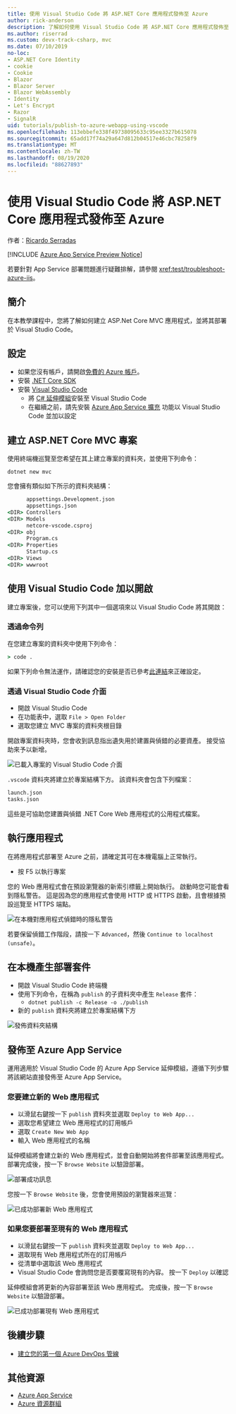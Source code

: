 ```yaml
---
title: 使用 Visual Studio Code 將 ASP.NET Core 應用程式發佈至 Azure
author: rick-anderson
description: 了解如何使用 Visual Studio Code 將 ASP.NET Core 應用程式發佈至 Azure App Service
ms.author: riserrad
ms.custom: devx-track-csharp, mvc
ms.date: 07/10/2019
no-loc:
- ASP.NET Core Identity
- cookie
- Cookie
- Blazor
- Blazor Server
- Blazor WebAssembly
- Identity
- Let's Encrypt
- Razor
- SignalR
uid: tutorials/publish-to-azure-webapp-using-vscode
ms.openlocfilehash: 113ebbefe338f49738095633c95ee3327b615078
ms.sourcegitcommit: 65add17f74a29a647d812b04517e46cbc78258f9
ms.translationtype: MT
ms.contentlocale: zh-TW
ms.lasthandoff: 08/19/2020
ms.locfileid: "88627893"
---
```

# <a name="publish-an-aspnet-core-app-to-azure-with-visual-studio-code"></a>使用 Visual Studio Code 將 ASP.NET Core 應用程式發佈至 Azure

作者：[Ricardo Serradas](https://twitter.com/ricardoserradas)

[!INCLUDE [Azure App Service Preview Notice](../includes/azure-apps-preview-notice.md)]

若要針對 App Service 部署問題進行疑難排解，請參閱 <xref:test/troubleshoot-azure-iis>。

## <a name="intro"></a>簡介

在本教學課程中，您將了解如何建立 ASP.Net Core MVC 應用程式，並將其部署於 Visual Studio Code。

## <a name="set-up"></a>設定

- 如果您沒有帳戶，請開啟[免費的 Azure 帳戶](https://azure.microsoft.com/free/dotnet/)。
- 安裝 [.NET Core SDK](https://dotnet.microsoft.com/download)
- 安裝 [Visual Studio Code](https://code.visualstudio.com/Download)
  - 將 [C# 延伸模組](https://marketplace.visualstudio.com/items?itemName=ms-dotnettools.csharp)安裝至 Visual Studio Code
  - 在繼續之前，請先安裝 [Azure App Service 擴充](https://marketplace.visualstudio.com/items?itemName=ms-azuretools.vscode-azureappservice) 功能以 Visual Studio Code 並加以設定

## <a name="create-an-aspnet-core-mvc-project"></a>建立 ASP.NET Core MVC 專案

使用終端機巡覽至您希望在其上建立專案的資料夾，並使用下列命令：

```dotnetcli
dotnet new mvc
```

您會擁有類似如下所示的資料夾結構：

```cmd
      appsettings.Development.json
      appsettings.json
<DIR> Controllers
<DIR> Models
      netcore-vscode.csproj
<DIR> obj
      Program.cs
<DIR> Properties
      Startup.cs
<DIR> Views
<DIR> wwwroot
```

## <a name="open-it-with-visual-studio-code"></a>使用 Visual Studio Code 加以開啟

建立專案後，您可以使用下列其中一個選項來以 Visual Studio Code 將其開啟：

### <a name="through-the-command-line"></a>透過命令列

在您建立專案的資料夾中使用下列命令：

```cmd
> code .
```

如果下列命令無法運作，請確認您的安裝是否已參考[此連結](https://code.visualstudio.com/docs/setup/setup-overview#_cross-platform)來正確設定。

### <a name="through-visual-studio-code-interface"></a>透過 Visual Studio Code 介面

- 開啟 Visual Studio Code
- 在功能表中，選取 `File > Open Folder`
- 選取您建立 MVC 專案的資料夾根目錄

開啟專案資料夾時，您會收到訊息指出遺失用於建置與偵錯的必要資產。 接受協助來予以新增。

![已載入專案的 Visual Studio Code 介面](publish-to-azure-webapp-using-vscode/_static/folder-structure-restore-netcore.jpg)

`.vscode` 資料夾將建立於專案結構下方。 該資料夾會包含下列檔案：

```cmd
launch.json
tasks.json
```

這些是可協助您建置與偵錯 .NET Core Web 應用程式的公用程式檔案。

## <a name="run-the-app"></a>執行應用程式

在將應用程式部署至 Azure 之前，請確定其可在本機電腦上正常執行。

- 按 F5 以執行專案

您的 Web 應用程式會在預設瀏覽器的新索引標籤上開始執行。 啟動時您可能會看到隱私警告。 這是因為您的應用程式會使用 HTTP 或 HTTPS 啟動，且會根據預設巡覽至 HTTPS 端點。

![在本機對應用程式偵錯時的隱私警告](publish-to-azure-webapp-using-vscode/_static/run-webapp-https-warning.jpg)

若要保留偵錯工作階段，請按一下 `Advanced`，然後 `Continue to localhost (unsafe)`。

## <a name="generate-the-deployment-package-locally"></a>在本機產生部署套件

- 開啟 Visual Studio Code 終端機
- 使用下列命令，在稱為 `publish` 的子資料夾中產生 `Release` 套件：
  - `dotnet publish -c Release -o ./publish`
- 新的 `publish` 資料夾將建立於專案結構下方

![發佈資料夾結構](publish-to-azure-webapp-using-vscode/_static/publish-folder.jpg)

## <a name="publish-to-azure-app-service"></a>發佈至 Azure App Service

運用適用於 Visual Studio Code 的 Azure App Service 延伸模組，遵循下列步驟將該網站直接發佈至 Azure App Service。

### <a name="if-youre-creating-a-new-web-app"></a>您要建立新的 Web 應用程式

- 以滑鼠右鍵按一下 `publish` 資料夾並選取 `Deploy to Web App...`
- 選取您希望建立 Web 應用程式的訂用帳戶
- 選取 `Create New Web App`
- 輸入 Web 應用程式的名稱

延伸模組將會建立新的 Web 應用程式，並會自動開始將套件部署至該應用程式。 部署完成後，按一下 `Browse Website` 以驗證部署。

![部署成功訊息](publish-to-azure-webapp-using-vscode/_static/deployment-succeeded-message.jpg)

您按一下 `Browse Website` 後，您會使用預設的瀏覽器來巡覽：

![已成功部署新 Web 應用程式](publish-to-azure-webapp-using-vscode/_static/new-webapp-deployed.jpg)

### <a name="if-youre-deploying-to-an-existing-web-app"></a>如果您要部署至現有的 Web 應用程式

- 以滑鼠右鍵按一下 `publish` 資料夾並選取 `Deploy to Web App...`
- 選取現有 Web 應用程式所在的訂用帳戶
- 從清單中選取該 Web 應用程式
- Visual Studio Code 會詢問您是否要覆寫現有的內容。 按一下 `Deploy` 以確認

延伸模組會將更新的內容部署至該 Web 應用程式。 完成後，按一下 `Browse Website` 以驗證部署。

![已成功部署現有 Web 應用程式](publish-to-azure-webapp-using-vscode/_static/existing-webapp-deployed.jpg)

## <a name="next-steps"></a>後續步驟

- [建立您的第一個 Azure DevOps 管線](/azure/devops/pipelines/create-first-pipeline)

## <a name="additional-resources"></a>其他資源

- [Azure App Service](/azure/app-service/app-service-web-overview)
- [Azure 資源群組](/azure/azure-resource-manager/resource-group-overview#resource-groups)
